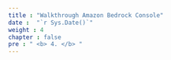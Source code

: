 ```yaml
---
title : "Walkthrough Amazon Bedrock Console"
date :  "`r Sys.Date()`" 
weight : 4 
chapter : false
pre : " <b> 4. </b> "
---
```

